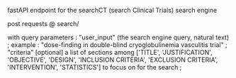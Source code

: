 fastAPI endpoint for the searchCT (search Clinical Trials) search engine

post requests @ search/

with query parameters :
"user_input" (the search engine query, natural text) ; example : "dose-finding in double-blind cryoglobulinemia vasculitis trial" ;
"criteria" [optional] a list of sections among ['TITLE', 'JUSTIFICATION', 'OBJECTIVE', 'DESIGN', 'INCLUSION CRITERIA', 'EXCLUSION CRITERIA', 'INTERVENTION', 'STATISTICS'] to focus on for the search ;
